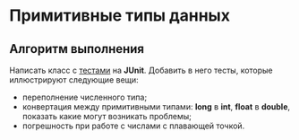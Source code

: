 # Примитивные типы данных

## Алгоритм выполнения

Написать класс с [тестами](https://github.com/Broscorp-net/traineeship/blob/master/tests.md) на __JUnit__. Добавить в него тесты, которые иллюстрируют следующие вещи:
   *	переполнение численного типа;
   *	конвертация между примитивными типами: __long__ в __int__, __float__ в __double__, показать какие могут возникать проблемы;
   *	погрешность при работе с числами с плавающей точкой.
